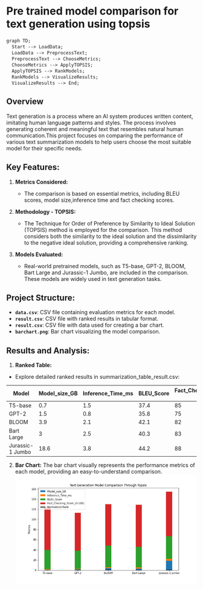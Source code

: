 # Pre trained model comparison for text generation using topsis
```mermaid
graph TD;
  Start --> LoadData;
  LoadData --> PreprocessText;
  PreprocessText --> ChooseMetrics;
  ChooseMetrics --> ApplyTOPSIS;
  ApplyTOPSIS --> RankModels;
  RankModels --> VisualizeResults;
  VisualizeResults --> End;
```

## Overview
Text generation is a process where an AI system produces written content, imitating human language patterns and styles. The process involves generating coherent and meaningful text that resembles natural human communication.This project focuses on comparing the performance of various text summarization models to help users choose the most suitable model for their specific needs.

## Key Features:

1. **Metrics Considered:**
   - The comparison is based on essential metrics, including BLEU scores, model size,inference time and fact checking scores.
     
2. **Methodology - TOPSIS:**
   - The Technique for Order of Preference by Similarity to Ideal Solution (TOPSIS) method is employed for the comparison. This method considers both the similarity to the ideal solution and the dissimilarity to the negative ideal solution, providing a comprehensive ranking.

3. **Models Evaluated:**
   - Real-world pretrained models, such as T5-base, GPT-2, BLOOM, Bart Large and Jurassic-1 Jumbo, are included in the comparison. These models are widely used in text generation tasks.
  
## Project Structure:

- **`data.csv`**: CSV file containing evaluation metrics for each model.
- **`result.csv`**: CSV file with ranked results in tabular format.
- **`result.csv`**: CSV file with data used for creating a bar chart.
- **`barchart.png`**: Bar chart visualizing the model comparison.

## Results and Analysis:
1. **Ranked Table:**
- Explore detailed ranked results in summarization_table_result.csv:
  
|       Model      | Model_size_GB | Inference_Time_ms | BLEU_Score | Fact_Checking_Score_(0-100) |
|------------------|---------------|-------------------|------------|-----------------------------|
| T5-base          | 0.7           | 1.5               | 37.4       | 85                          |
| GPT-2            | 1.5           | 0.8               | 35.8       | 75                          |
| BLOOM            | 3.9           | 2.1               | 42.1       | 82                          |
| Bart Large       | 3             | 2.5               | 40.3       | 83                          |
| Jurassic-1 Jumbo | 18.6          | 3.8               | 44.2       | 88                          |

2. **Bar Chart:**
The bar chart visually represents the performance metrics of each model, providing an easy-to-understand comparison.
![Alt Text](BarChart.png)



